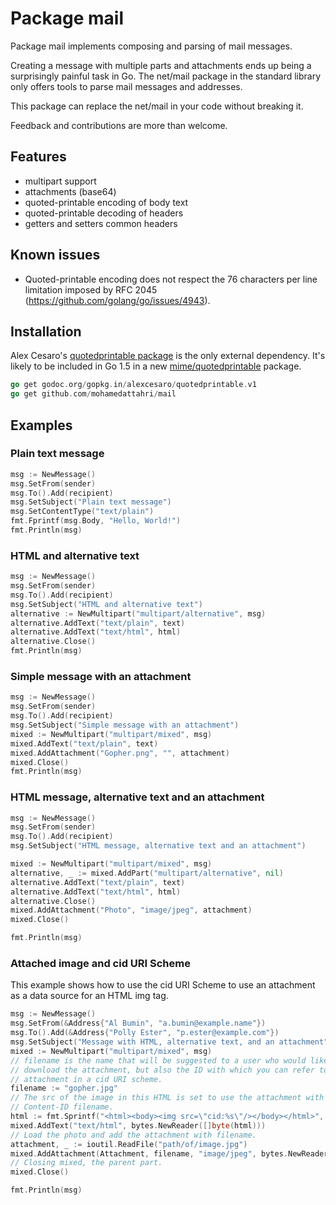 # Package mail

Package mail implements composing and parsing of mail messages.

Creating a message with multiple parts and attachments ends up being a surprisingly painful task in Go. The net/mail package in the standard library only offers tools to parse mail messages and addresses.

This package can replace the net/mail in your code without breaking it.

Feedback and contributions are more than welcome.

## Features

- multipart support
- attachments (base64)
- quoted-printable encoding of body text
- quoted-printable decoding of headers
- getters and setters common headers

## Known issues

- Quoted-printable encoding does not respect the 76 characters per line limitation imposed by RFC 2045 (https://github.com/golang/go/issues/4943).

## Installation

Alex Cesaro's [quotedprintable package](https://godoc.org/gopkg.in/alexcesaro/quotedprintable.v1) is the only external dependency. It's likely to be included in Go 1.5 in a new [mime/quotedprintable](https://codereview.appspot.com/132680044) package.
```go
go get godoc.org/gopkg.in/alexcesaro/quotedprintable.v1
go get github.com/mohamedattahri/mail
```

## Examples

### Plain text message
```go
msg := NewMessage()
msg.SetFrom(sender)
msg.To().Add(recipient)
msg.SetSubject("Plain text message")
msg.SetContentType("text/plain")
fmt.Fprintf(msg.Body, "Hello, World!")
fmt.Println(msg)
```

### HTML and alternative text
```go
msg := NewMessage()
msg.SetFrom(sender)
msg.To().Add(recipient)
msg.SetSubject("HTML and alternative text")
alternative := NewMultipart("multipart/alternative", msg)
alternative.AddText("text/plain", text)
alternative.AddText("text/html", html)
alternative.Close()
fmt.Println(msg)
```

### Simple message with an attachment
```go
msg := NewMessage()
msg.SetFrom(sender)
msg.To().Add(recipient)
msg.SetSubject("Simple message with an attachment")
mixed := NewMultipart("multipart/mixed", msg)
mixed.AddText("text/plain", text)
mixed.AddAttachment("Gopher.png", "", attachment)
mixed.Close()
fmt.Println(msg)
```

### HTML message, alternative text and an attachment
```go
msg := NewMessage()
msg.SetFrom(sender)
msg.To().Add(recipient)
msg.SetSubject("HTML message, alternative text and an attachment")

mixed := NewMultipart("multipart/mixed", msg)
alternative, _ := mixed.AddPart("multipart/alternative", nil)
alternative.AddText("text/plain", text)
alternative.AddText("text/html", html)
alternative.Close()
mixed.AddAttachment("Photo", "image/jpeg", attachment)
mixed.Close()

fmt.Println(msg)
```

### Attached image and cid URI Scheme

This example shows how to use the cid URI Scheme to use an attachment as a data source for an HTML img tag.

```go
msg := NewMessage()
msg.SetFrom(&Address{"Al Bumin", "a.bumin@example.name"})
msg.To().Add(&Address{"Polly Ester", "p.ester@example.com"})
msg.SetSubject("Message with HTML, alternative text, and an attachment")
mixed := NewMultipart("multipart/mixed", msg)
// filename is the name that will be suggested to a user who would like to
// download the attachment, but also the ID with which you can refer to the
// attachment in a cid URI scheme.
filename := "gopher.jpg"
// The src of the image in this HTML is set to use the attachment with the
// Content-ID filename.
html := fmt.Sprintf("<html><body><img src=\"cid:%s\"/></body></html>", filename)
mixed.AddText("text/html", bytes.NewReader([]byte(html)))
// Load the photo and add the attachment with filename.
attachment, _ := ioutil.ReadFile("path/of/image.jpg")
mixed.AddAttachment(Attachment, filename, "image/jpeg", bytes.NewReader(attachment))
// Closing mixed, the parent part.
mixed.Close()

fmt.Println(msg)
```
